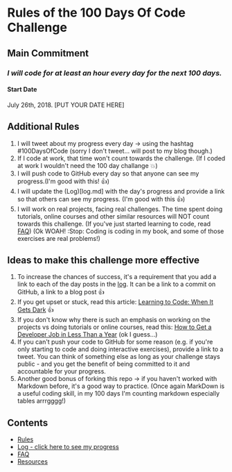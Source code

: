 # Rules of the 100 Days Of Code Challenge

## Main Commitment
### *I will code for at least an hour every day for the next 100 days.*

#### Start Date
July 26th, 2018. [PUT YOUR DATE HERE]

## Additional Rules
1. I will tweet about my progress every day -> using the hashtag #100DaysOfCode (sorry I don't tweet... will post to my blog though.)
2. If I code at work, that time won't count towards the challenge. (If I coded at work I wouldn't need the 100 day challange :boom:)
3. I will push code to GitHub every day so that anyone can see my progress.(I'm good with this! :thumbsup:)
4. I will update the (Log)[log.md] with the day's progress and provide a link so that others can see my progress. (I'm good with this :thumbsup:)
5. I will work on real projects, facing real challenges. The time spent doing tutorials, online courses and other similar resources will NOT count towards this challenge. (If you've just started learning to code, read [FAQ](FAQ.md)) (Ok WOAH! :Stop: Coding is coding in my book, and some of those exercises are real problems!)

## Ideas to make this challenge more effective
1. To increase the chances of success, it's a requirement that you add a link to each of the day posts in the [log](log.md). It can be a link to a commit on GitHub, a link to a blog post :thumbsup:
2. If you get upset or stuck, read this article: [Learning to Code: When It Gets Dark](https://medium.freecodecamp.com/learning-to-code-when-it-gets-dark-e485edfb58fd) :thumbsup:
3. If you don't know why there is such an emphasis on working on the projects vs doing tutorials or online courses, read this: [How to Get a Developer Job in Less Than a Year](https://medium.freecodecamp.com/how-to-get-a-developer-job-in-less-than-a-year-c27bbfe71645) (ok I guess...)
4. If you can't push your code to GitHub for some reason (e.g. if you're only starting to code and doing interactive exercises), provide a link to a tweet. You can think of something else as long as your challenge stays public - and you get the benefit of being committed to it and accountable for your progress.
5. Another good bonus of forking this repo -> if you haven't worked with Markdown before, it's a good way to practice. (Once again MarkDown is a useful coding skill, in my 100 days I'm counting markdown especially tables arrrgggg!)

## Contents
* [Rules](rules.md)
* [Log - click here to see my progress](log.md)
* [FAQ](FAQ.md)
* [Resources](resources.md)
